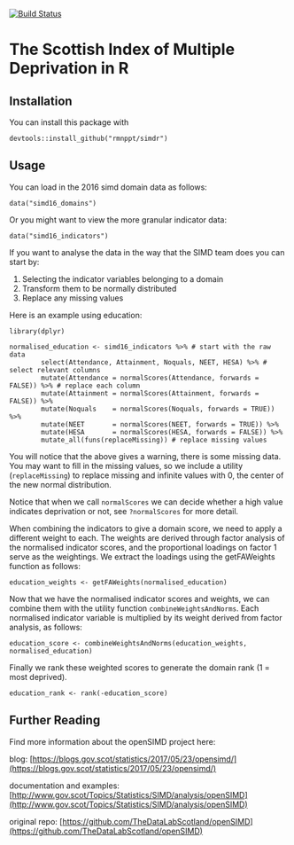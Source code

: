 [![Build Status](https://travis-ci.org/rmnppt/simdr.svg?branch=master)](https://travis-ci.org/rmnppt/simdr)

# The Scottish Index of Multiple Deprivation in R

## Installation

You can install this package with

```{r}
devtools::install_github("rmnppt/simdr")
```

## Usage

You can load in the 2016 simd domain data as follows:

```{r}
data("simd16_domains")
```

Or you might want to view  the more granular indicator data:

```{r}
data("simd16_indicators")
```

If you want to analyse the data in the way that the SIMD team does you can start by:

 1. Selecting the indicator variables belonging to a domain
 2. Transform them  to be normally distributed
 3. Replace any missing values

Here is an example using education:

```{r}
library(dplyr)

normalised_education <- simd16_indicators %>% # start with the raw data
        select(Attendance, Attainment, Noquals, NEET, HESA) %>% # select relevant columns
        mutate(Attendance = normalScores(Attendance, forwards = FALSE)) %>% # replace each column
        mutate(Attainment = normalScores(Attainment, forwards = FALSE)) %>%
        mutate(Noquals    = normalScores(Noquals, forwards = TRUE)) %>%
        mutate(NEET       = normalScores(NEET, forwards = TRUE)) %>%
        mutate(HESA       = normalScores(HESA, forwards = FALSE)) %>%
        mutate_all(funs(replaceMissing)) # replace missing values
```

You will notice that the above gives a warning, there is some missing data. You may want to fill in the missing values, so we include a utility (`replaceMissing`) to replace missing and infinite values with 0, the center of the new normal distribution.

Notice that when we call `normalScores` we can decide whether a high value indicates deprivation or not, see `?normalScores` for more detail.

When combining the indicators to give a domain score, we need to apply a different weight to each. The weights are derived through factor analysis of the normalised indicator scores, and the proportional loadings on factor 1 serve as the weightings. We extract the loadings using the getFAWeights function as follows:

```{r}
education_weights <- getFAWeights(normalised_education)
```

Now that we have the normalised indicator scores and weights, we can combine them with the utility function `combineWeightsAndNorms`. Each normalised indicator variable is multiplied by its weight derived from factor analysis, as follows:

```{r}
education_score <- combineWeightsAndNorms(education_weights, normalised_education)
```

Finally we rank these weighted scores to generate the domain rank (1 = most deprived).

```{r}
education_rank <- rank(-education_score)
```

## Further Reading
    
Find more information about the openSIMD project here:

blog: [https://blogs.gov.scot/statistics/2017/05/23/opensimd/](https://blogs.gov.scot/statistics/2017/05/23/opensimd/)

documentation and examples: [http://www.gov.scot/Topics/Statistics/SIMD/analysis/openSIMD](http://www.gov.scot/Topics/Statistics/SIMD/analysis/openSIMD)

original repo: [https://github.com/TheDataLabScotland/openSIMD](https://github.com/TheDataLabScotland/openSIMD)
